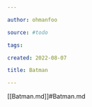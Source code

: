 ```yaml
---

author: ohmanfoo

source: #todo

tags: 

created: 2022-08-07

title: Batman

---
```

[[Batman.md]]#Batman.md